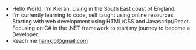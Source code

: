 - Hello World, I’m Kieran. Living in the South East coast of England.
- I’m currently learning to code, self taught using online resources. Starting with web development using HTML/CSS and Javascript/React. Focusing on C# in the .NET framework to start my journey to become a Developer.
- Reach me hamkjb@gmail.com
<!---
Madkjb/Madkjb is a ✨ special ✨ repository because its `README.md` (this file) appears on your GitHub profile.
You can click the Preview link to take a look at your changes.
--->

